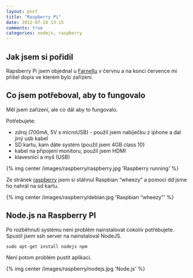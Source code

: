 ```yaml
---
layout: post
title: "Raspberry Pi"
date: 2012-07-28 13:15
comments: true
categories: nodejs, raspberry
---
```


## Jak jsem si pořidil

Rapsberry Pi jsem objednal u [Farnellu](http://export.farnell.com/rp/order/) v červnu a na konci července mi přišel dopis ve kterém bylo zařízení.

<!--more-->

## Co jsem potřeboval, aby to fungovalo

Měl jsem zařízení, ale co dál aby to fungovalo.

Potřebujete:

- zdroj (700mA, 5V s microUSB) - použil jsem nabíječku z iphone a dal jiný usb kabel
- SD kartu, kam dáte systém (použil jsem 4GB class 10)
- kabel na připojení monitoru, použil jsem HDMI 
- klavesnici a myš (USB)

{% img center /images/raspberry/raspberry.jpg 'Raspberry running' %}


Ze stránek [raspberry](http://www.raspberrypi.org/downloads) jsem si stáhnul Raspbian “wheezy” a pomocí dd jsme ho nahrál na sd kartu.

{% img center /images/raspberry/debian.jpg 'Raspbian “wheezy”' %}

## Node.js na Raspberry PI

Po rozběhnutí systému není problém nainstalovat cokoliv potřebujete. Spustil jsem ssh server na nainstaloval NodeJS.

    sudo apt-get install nodejs npm

Není potom problém pustit aplikaci.

{% img center /images/raspberry/nodejs.jpg 'Node.js' %}
    